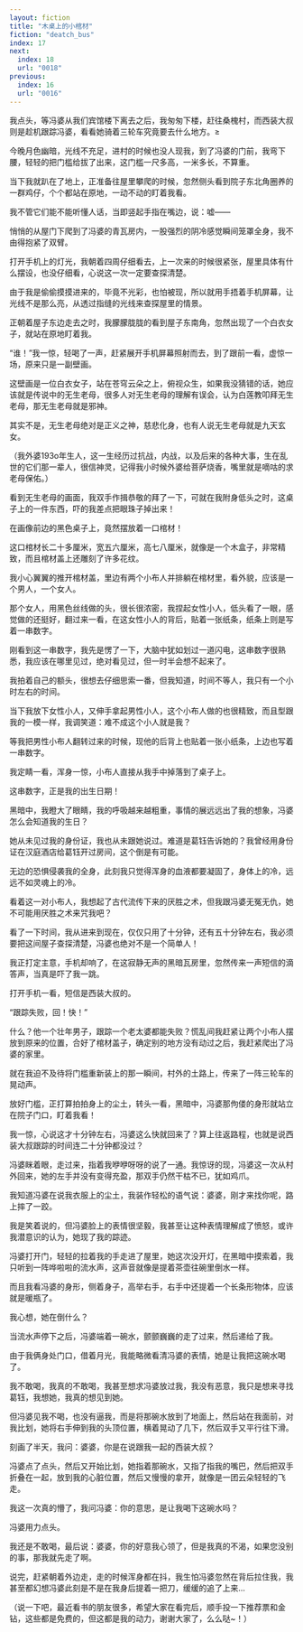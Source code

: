 ```yaml
---
layout: fiction
title: "木桌上的小棺材"
fiction: "deatch_bus"
index: 17
next:
  index: 18
  url: "0018"
previous:
  index: 16
  url: "0016"
---
```

我点头，等冯婆从我们宾馆楼下离去之后，我匆匆下楼，赶往桑槐村，而西装大叔则是趁机跟踪冯婆，看看她骑着三轮车究竟要去什么地方。≥

今晚月色幽暗，光线不充足，进村的时候也没人现我，到了冯婆的门前，我弯下腰，轻轻的把门槛给拔了出来，这门槛一尺多高，一米多长，不算重。

当下我就趴在了地上，正准备往屋里攀爬的时候，忽然侧头看到院子东北角圈养的一群鸡仔，个个都站在原地，一动不动的盯着我看。

我不管它们能不能听懂人话，当即竖起手指在嘴边，说：嘘――

悄悄的从屋门下爬到了冯婆的青瓦房内，一股强烈的阴冷感觉瞬间笼罩全身，我不由得抱紧了双臂。

打开手机上的灯光，我朝着四周仔细看去，上一次来的时候很紧张，屋里具体有什么摆设，也没仔细看，心说这一次一定要查探清楚。

由于我是偷偷摸摸进来的，毕竟不光彩，也怕被现，所以就用手捂着手机屏幕，让光线不是那么亮，从透过指缝的光线来查探屋里的情景。

正朝着屋子东边走去之时，我朦朦胧胧的看到屋子东南角，忽然出现了一个白衣女子，就站在原地盯着我。

“谁！”我一惊，轻喝了一声，赶紧展开手机屏幕照射而去，到了跟前一看，虚惊一场，原来只是一副壁画。

这壁画是一位白衣女子，站在苍穹云朵之上，俯视众生，如果我没猜错的话，她应该就是传说中的无生老母，很多人对无生老母的理解有误会，认为白莲教叩拜无生老母，那无生老母就是邪神。

其实不是，无生老母绝对是正义之神，慈悲化身，也有人说无生老母就是九天玄女。

（我外婆193o年生人，这一生经历过抗战，内战，以及后来的各种大事，生在乱世的它们那一辈人，很信神灵，记得我小时候外婆给菩萨烧香，嘴里就是嘀咕的求老母保佑。）

看到无生老母的画面，我双手作揖恭敬的拜了一下，可就在我附身低头之时，这桌子上的一件东西，吓的我差点把眼珠子掉出来！

在画像前边的黑色桌子上，竟然摆放着一口棺材！

这口棺材长二十多厘米，宽五六厘米，高七八厘米，就像是一个木盒子，非常精致，而且棺材盖上还雕刻了许多花纹。

我小心翼翼的推开棺材盖，里边有两个小布人并排躺在棺材里，看外貌，应该是一个男人，一个女人。

那个女人，用黑色丝线做的头，很长很浓密，我捏起女性小人，低头看了一眼，感觉做的还挺好，翻过来一看，在这女性小人的背后，贴着一张纸条，纸条上则是写着一串数字。

刚看到这一串数字，我先是愣了一下，大脑中犹如划过一道闪电，这串数字很熟悉，我应该在哪里见过，绝对看见过，但一时半会想不起来了。

我拍着自己的额头，很想去仔细思索一番，但我知道，时间不等人，我只有一个小时左右的时间。

当下我放下女性小人，又伸手拿起男性小人，这个小布人做的也很精致，而且型跟我的一模一样，我调笑道：难不成这个小人就是我？

等我把男性小布人翻转过来的时候，现他的后背上也贴着一张小纸条，上边也写着一串数字。

我定睛一看，浑身一惊，小布人直接从我手中掉落到了桌子上。

这串数字，正是我的出生日期！

黑暗中，我瞪大了眼睛，我的呼吸越来越粗重，事情的展远远出了我的想象，冯婆怎么会知道我的生日？

她从未见过我的身份证，我也从未跟她说过。难道是葛钰告诉她的？我曾经用身份证在汉庭酒店给葛钰开过房间，这个倒是有可能。

无边的恐惧侵袭我的全身，此刻我只觉得浑身的血液都要凝固了，身体上的冷，远远不如灵魂上的冷。

看着这一对小布人，我想起了古代流传下来的厌胜之术，但我跟冯婆无冤无仇，她不可能用厌胜之术来咒我吧？

看了一下时间，我从进来到现在，仅仅只用了十分钟，还有五十分钟左右，我必须要把这间屋子查探清楚，冯婆也绝对不是一个简单人！

我正打定主意，手机却响了，在这寂静无声的黑暗瓦房里，忽然传来一声短信的滴答声，当真是吓了我一跳。

打开手机一看，短信是西装大叔的。

“跟踪失败，回！快！”

什么？他一个壮年男子，跟踪一个老太婆都能失败？慌乱间我赶紧让两个小布人摆放到原来的位置，合好了棺材盖子，确定别的地方没有动过之后，我赶紧爬出了冯婆的家里。

就在我迫不及待将门槛重新装上的那一瞬间，村外的土路上，传来了一阵三轮车的晃动声。

放好门槛，正打算拍拍身上的尘土，转头一看，黑暗中，冯婆那佝偻的身形就站立在院子门口，盯着我看！

我一惊，心说这才十分钟左右，冯婆这么快就回来了？算上往返路程，也就是说西装大叔跟踪的时间连二十分钟都没过？

冯婆眯着眼，走过来，指着我咿咿呀呀的说了一通。我惊讶的现，冯婆这一次从村外回来，她的左手并没有变得充盈，那双手仍然干枯不已，犹如鸡爪。

我知道冯婆在说我衣服上的尘土，我装作轻松的语气说：婆婆，刚才来找你呢，路上摔了一跤。

我是笑着说的，但冯婆脸上的表情很坚毅，我甚至让这种表情理解成了愤怒，或许我潜意识的认为，她现了我的踪迹。

冯婆打开门，轻轻的拉着我的手走进了屋里，她这次没开灯，在黑暗中摸索着，我只听到一阵哗啦啦的流水声，这声音就像是提着茶壶往碗里倒水一样。

而且我看冯婆的身形，侧着身子，高举右手，右手中还提着一个长条形物体，应该就是暖瓶了。

我心想，她在倒什么？

当流水声停下之后，冯婆端着一碗水，颤颤巍巍的走了过来，然后递给了我。

由于我俩身处门口，借着月光，我能略微看清冯婆的表情，她是让我把这碗水喝了。

我不敢喝，我真的不敢喝，我甚至想求冯婆放过我，我没有恶意，我只是想来寻找葛钰，我想她，我真的想见到她。

但冯婆见我不喝，也没有逼我，而是将那碗水放到了地面上，然后站在我面前，对我比划，她将右手伸到我的头顶位置，横着晃动了几下，然后双手又平行往下滑。

刻画了半天，我问：婆婆，你是在说跟我一起的西装大叔？

冯婆点了点头，然后又开始比划，她指着那碗水，又指了指我的嘴巴，然后把双手折叠在一起，放到我的心脏位置，然后又慢慢的拿开，就像是一团云朵轻轻的飞走。

我这一次真的懵了，我问冯婆：你的意思，是让我喝下这碗水吗？

冯婆用力点头。

我还是不敢喝，最后说：婆婆，你的好意我心领了，但是我真的不渴，如果您没别的事，那我就先走了啊。

说完，赶紧朝着外边走，走的时候浑身都在抖，我生怕冯婆忽然在背后拉住我，我甚至都幻想冯婆此刻是不是在我身后提着一把刀，缓缓的追了上来...

（说一下吧，最近看书的朋友很多，希望大家在看完后，顺手投一下推荐票和金钻，这些都是免费的，但这都是我的动力，谢谢大家了，么么哒~！）